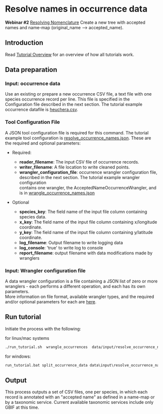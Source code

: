 # Resolve names in occurrence data

**Webinar #2**  [Resolving Nomenclature](https://docs.google.com/document/d/1CqYkCUlY40p8NnqM-GtcLju70jrAG45FGejJ26sS3_U/edit#heading=h.vyth2pntju9l)
Create a new tree with accepted names and name-map (original_name --> accepted_name). 

## Introduction

Read [Tutorial Overview](../tutorial/w1_overview.md) for an overview of how all 
tutorials work. 

## Data preparation

### Input: occurrence data

Use an existing or prepare a new occurrence CSV file, a text file with one species 
occurrence record per line.  This file is specified in the Configuration file described 
in the next section.  The tutorial example occurrence datafile is 
[heuchera.csv](../../data/input/heuchera.csv).

### Tool Configuration File

A JSON tool configuration file is required for this command.  The tutorial example tool
configuration is 
[resolve_occurrence_names.json](../../data/config/resolve_occurrence_names.json). 
These are the required and optional parameters: 

* Required:

  * **reader_filename**: The input CSV file of occurrence records.
  * **writer_filename**: A file location to write cleaned points.
  * **wrangler_configuration_file**: occurrence wrangler configuration file,
    described in the next section.  The tutorial example wrangler configuration    
    contains one wrangler, the AcceptedNameOccurrenceWrangler, and is in 
    [wrangle_occurrence_names.json](../../data/config/wrangle_occurrence_names.json)
  
* Optional 

  * **species_key**: The field name of the input file column containing species data.
  * **x_key**: The field name of the input file column containing x/longitude coordinate.
  * **y_key**: The field name of the input file column containing y/latitude coordinate.
  * **log_filename**: Output filename to write logging data
  * **log_console**: 'true' to write log to console
  * **report_filename**: output filename with data modifications made by wranglers

    

### Input: Wrangler configuration file

A data wrangler configuration is a file containing a JSON list of zero or more 
wranglers - each performs a different operation, and each has its own parameters.  
More information on file format, available wrangler types, and the required and/or 
optional parameters for each are [here](occurrence_wrangler.md).

## Run tutorial
Initiate the process with the following:

for linux/mac systems

```zsh
./run_tutorial.sh  wrangle_occurrences  data/input/resolve_occurrence_names.json
```

for windows:

```cmd
run_tutorial.bat split_occurrence_data data\input\resolve_occurrence_names.json
```

## Output
This process outputs a set of CSV files, one per species, in which each record is 
annotated with an "accepted name" as defined in a name-map or by a taxonomic service.
Current available taxonomic services include only GBIF at this time.
